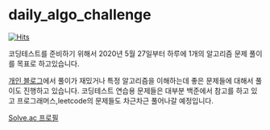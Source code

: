 # daily_algo_challenge

[![Hits](https://hits.seeyoufarm.com/api/count/incr/badge.svg?url=https%3A%2F%2Fgithub.com%2FBecomeWeasel%2Fdaily_algo_challenge&count_bg=%2379C83D&title_bg=%23555555&icon=&icon_color=%23E7E7E7&title=hits&edge_flat=false)](https://hits.seeyoufarm.com)


코딩테스트를 준비하기 위해서 2020년 5월 27일부터 하루에 1개의 알고리즘 문제 풀이를 목표로 하고있습니다.

[개인 블로그](https://becomeweasel.tistory.com/)에서 풀이가 재밌거나 특정 알고리즘을 이해하는데 좋은 문제들에 대해서 풀이도 진행하고 있습니다.
코딩테스트 연습용 문제들은 대부분 백준에서 참고를 하고 있고 프로그래머스,leetcode의 문제들도 차근차근 풀어나갈 예정입니다.

[Solve.ac 프로필](https://solved.ac/profile/hsw0194)
